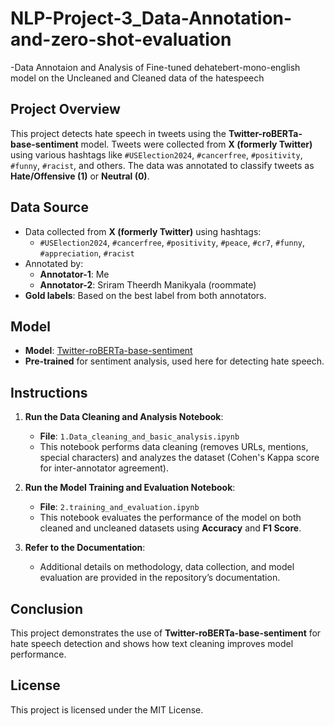 # NLP-Project-3_Data-Annotation-and-zero-shot-evaluation
-Data Annotaion and Analysis of Fine-tuned dehatebert-mono-english model on the Uncleaned and Cleaned data of the hatespeech


## Project Overview
This project detects hate speech in tweets using the **Twitter-roBERTa-base-sentiment** model. Tweets were collected from **X (formerly Twitter)** using various hashtags like `#USElection2024`, `#cancerfree`, `#positivity`, `#funny`, `#racist`, and others. The data was annotated to classify tweets as **Hate/Offensive (1)** or **Neutral (0)**.

## Data Source
- Data collected from **X (formerly Twitter)** using hashtags:
  - `#USElection2024`, `#cancerfree`, `#positivity`, `#peace`, `#cr7`, `#funny`, `#appreciation`, `#racist`
- Annotated by:
  - **Annotator-1**: Me
  - **Annotator-2**: Sriram Theerdh Manikyala (roommate)
- **Gold labels**: Based on the best label from both annotators.

## Model
- **Model**: [Twitter-roBERTa-base-sentiment](https://huggingface.co/cardiffnlp/twitter-roberta-base-sentiment)
- **Pre-trained** for sentiment analysis, used here for detecting hate speech.

## Instructions

1. **Run the Data Cleaning and Analysis Notebook**:
   - **File**: `1.Data_cleaning_and_basic_analysis.ipynb`
   - This notebook performs data cleaning (removes URLs, mentions, special characters) and analyzes the dataset (Cohen's Kappa score for inter-annotator agreement).

2. **Run the Model Training and Evaluation Notebook**:
   - **File**: `2.training_and_evaluation.ipynb`
   - This notebook evaluates the performance of the model on both cleaned and uncleaned datasets using **Accuracy** and **F1 Score**.

3. **Refer to the Documentation**:
   - Additional details on methodology, data collection, and model evaluation are provided in the repository’s documentation.

## Conclusion
This project demonstrates the use of **Twitter-roBERTa-base-sentiment** for hate speech detection and shows how text cleaning improves model performance.

## License
This project is licensed under the MIT License.
